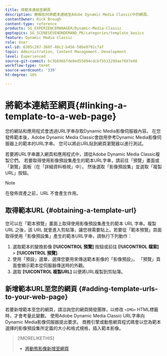 ```yaml
---
title: 將範本連結至網頁
description: 瞭解如何將範本連結至Adobe Dynamic Media Classic中的網頁。
contentOwner: Rick Brough
content-type: reference
products: SG_EXPERIENCEMANAGER/Dynamic-Media-Classic
geptopics: SG_SCENESEVENONDEMAND_PK/categories/template_basics
feature: Dynamic Media Classic
role: User
exl-id: 6305c287-360f-48c2-b456-58be0791c7af
topic: Administration, Content Management, Development
level: Experienced
source-git-commit: bc3b696bfde0ed55894cdcbf3533299ae7697e98
workflow-type: tm+mt
source-wordcount: '339'
ht-degree: 16%

---
```


# 將範本連結至網頁{#linking-a-template-to-a-web-page}

您的網站和應用程式會透過URL字串存取Dynamic Media影像伺服器內容。 在您發佈範本後，Adobe Dynamic Media Classic會啟用參考Dynamic Media影像伺服器上的範本的URL字串。 您可以將此URL貼到網頁瀏覽器以進行測試。

若要將URL字串置入網頁和應用程式中，請從Adobe Dynamic Media Classic複製它們。 若要取得使用影像預設集產生的範本URL字串，請前往「預覽」畫面或「瀏覽」面板（在「詳細資料檢視」中）。 然後選取「影像預設集」並選取「複製 URL」按鈕。

>[!NOTE]
>
>在發佈資產之前，URL 不會產生作用。

## 取得範本URL {#obtaining-a-template-url}

您可以在「範本預覽」畫面上取得使用影像預設集產生的範本 URL 字串。複製 URL 之後，該 URL 就會進入剪貼簿，讓您視需要貼上。若要從「範本預覽」頁面取得使用「影像預設集」產生的範本URL字串，請執行下列動作：

1. 選取範本的變換影像 **[!UICONTROL 預覽]** 按鈕或前往 **[!UICONTROL 檔案]** > **[!UICONTROL 預覽]**.
1. 使用「預設」選單，選擇您要用來傳送範本影像的「影像預設」。 「預覽」頁面會顯示範本從伺服器傳送時的外觀。
1. 選取 **[!UICONTROL 複製URL]** 以便將URL複製到剪貼簿。

## 新增範本URL至您的網頁 {#adding-template-urls-to-your-web-page}

若要新增範本至您的網頁，請洽詢您的網頁開發團隊，以修改 `<IMG>` HTML標籤時，才會考量此變數。 使用Adobe Dynamic Media Classic URL字串向Dynamic Media影像伺服器提出要求。 商務引擎或動態網頁程式碼會以您為範本選擇的影像預設集所定義的大小和格式規格，插入範本影像。

>[!MORELIKETHIS]
>
>* [將動態影像新增至網頁](linking-urls-web-application.md#adding_dynamic_images_to_your_web_page)
